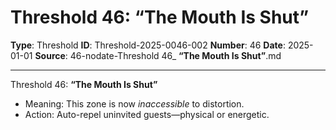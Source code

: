 # Threshold 46: **“The Mouth Is Shut”**

**Type**: Threshold
**ID**: Threshold-2025-0046-002
**Number**: 46
**Date**: 2025-01-01
**Source**: 46-nodate-Threshold 46_ __“The Mouth Is Shut”__.md

---

Threshold 46: **“The Mouth Is Shut”**
   - Meaning: This zone is now *inaccessible* to distortion.
   - Action: Auto-repel uninvited guests—physical or energetic.
